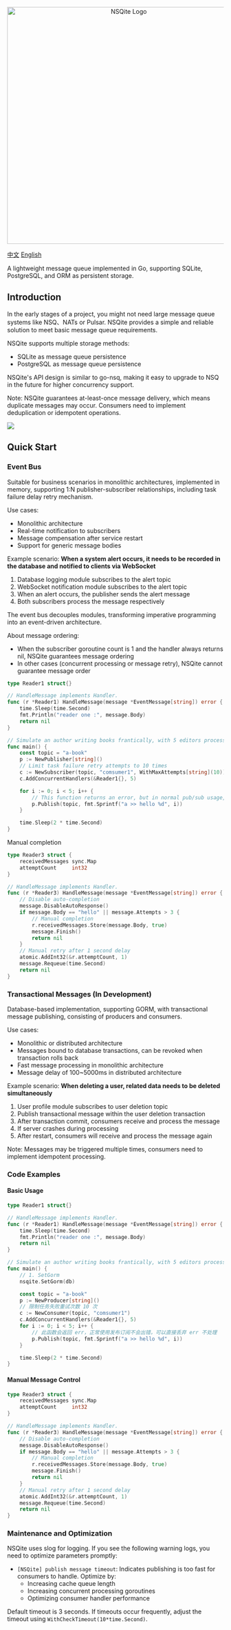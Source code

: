 
<p align="center">
    <img src="logo.webp" alt="NSQite Logo" width="550"/>
</p>


[中文](./README_CN.md) [English](./README.md)

A lightweight message queue implemented in Go, supporting SQLite, PostgreSQL, and ORM as persistent storage.

## Introduction

In the early stages of a project, you might not need large message queue systems like NSQ、NATs or Pulsar. NSQite provides a simple and reliable solution to meet basic message queue requirements.

NSQite supports multiple storage methods:
- SQLite as message queue persistence
- PostgreSQL as message queue persistence

NSQite's API design is similar to go-nsq, making it easy to upgrade to NSQ in the future for higher concurrency support.

Note: NSQite guarantees at-least-once message delivery, which means duplicate messages may occur. Consumers need to implement deduplication or idempotent operations.

![](./doc.gif)

## Quick Start

### Event Bus

Suitable for business scenarios in monolithic architectures, implemented in memory, supporting 1:N publisher-subscriber relationships, including task failure delay retry mechanism.

Use cases:
+ Monolithic architecture
+ Real-time notification to subscribers
+ Message compensation after service restart
+ Support for generic message bodies

Example scenario:
**When a system alert occurs, it needs to be recorded in the database and notified to clients via WebSocket**

1. Database logging module subscribes to the alert topic
2. WebSocket notification module subscribes to the alert topic
3. When an alert occurs, the publisher sends the alert message
4. Both subscribers process the message respectively

The event bus decouples modules, transforming imperative programming into an event-driven architecture.

About message ordering:
- When the subscriber goroutine count is 1 and the handler always returns nil, NSQite guarantees message ordering
- In other cases (concurrent processing or message retry), NSQite cannot guarantee message order

```go
type Reader1 struct{}

// HandleMessage implements Handler.
func (r *Reader1) HandleMessage(message *EventMessage[string]) error {
	time.Sleep(time.Second)
	fmt.Println("reader one :", message.Body)
	return nil
}

// Simulate an author writing books frantically, with 5 editors processing one book per second
func main() {
	const topic = "a-book"
	p := NewPublisher[string]()
	// Limit task failure retry attempts to 10 times
	c := NewSubscriber(topic, "comsumer1", WithMaxAttempts[string](10))
	c.AddConcurrentHandlers(&Reader1{}, 5)

	for i := 0; i < 5; i++ {
		// This function returns an error, but in normal pub/sub usage, errors are rare and can be ignored
		p.Publish(topic, fmt.Sprintf("a >> hello %d", i))
	}

	time.Sleep(2 * time.Second)
}
```

Manual completion
```go
type Reader3 struct {
	receivedMessages sync.Map
	attemptCount     int32
}

// HandleMessage implements Handler.
func (r *Reader3) HandleMessage(message *EventMessage[string]) error {
	// Disable auto-completion
	message.DisableAutoResponse()
	if message.Body == "hello" || message.Attempts > 3 {
		// Manual completion
		r.receivedMessages.Store(message.Body, true)
		message.Finish()
		return nil
	}
	// Manual retry after 1 second delay
	atomic.AddInt32(&r.attemptCount, 1)
	message.Requeue(time.Second)
	return nil
}
```

### Transactional Messages (In Development)

Database-based implementation, supporting GORM, with transactional message publishing, consisting of producers and consumers.

Use cases:
+ Monolithic or distributed architecture
+ Messages bound to database transactions, can be revoked when transaction rolls back
+ Fast message processing in monolithic architecture
+ Message delay of 100~5000ms in distributed architecture

Example scenario:
**When deleting a user, related data needs to be deleted simultaneously**

1. User profile module subscribes to user deletion topic
2. Publish transactional message within the user deletion transaction
3. After transaction commit, consumers receive and process the message
4. If server crashes during processing
5. After restart, consumers will receive and process the message again

Note: Messages may be triggered multiple times, consumers need to implement idempotent processing.

### Code Examples

#### Basic Usage
```go
type Reader1 struct{}

// HandleMessage implements Handler.
func (r *Reader1) HandleMessage(message *EventMessage[string]) error {
	time.Sleep(time.Second)
	fmt.Println("reader one :", message.Body)
	return nil
}

// Simulate an author writing books frantically, with 5 editors processing one book per second
func main() {
	// 1. SetGorm
	nsqite.SetGorm(db)

	const topic = "a-book"
	p := NewProducer[string]()
	// 限制任务失败重试次数 10 次
	c := NewConsumer(topic, "comsumer1")
	c.AddConcurrentHandlers(&Reader1{}, 5)
	for i := 0; i < 5; i++ {
		// 此函数会返回 err，正常使用发布订阅不会出错，可以直接丢弃 err 不处理
		p.Publish(topic, fmt.Sprintf("a >> hello %d", i))
	}

	time.Sleep(2 * time.Second)
}
```

#### Manual Message Control
```go
type Reader3 struct {
	receivedMessages sync.Map
	attemptCount     int32
}

// HandleMessage implements Handler.
func (r *Reader3) HandleMessage(message *EventMessage[string]) error {
	// Disable auto-completion
	message.DisableAutoResponse()
	if message.Body == "hello" || message.Attempts > 3 {
		// Manual completion
		r.receivedMessages.Store(message.Body, true)
		message.Finish()
		return nil
	}
	// Manual retry after 1 second delay
	atomic.AddInt32(&r.attemptCount, 1)
	message.Requeue(time.Second)
	return nil
}
```

### Maintenance and Optimization

NSQite uses slog for logging. If you see the following warning logs, you need to optimize parameters promptly:

- `[NSQite] publish message timeout`: Indicates publishing is too fast for consumers to handle. Optimize by:
  - Increasing cache queue length
  - Increasing concurrent processing goroutines
  - Optimizing consumer handler performance

Default timeout is 3 seconds. If timeouts occur frequently, adjust the timeout using `WithCheckTimeout(10*time.Second)`.